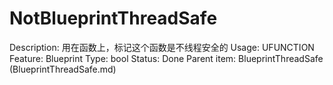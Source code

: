 # NotBlueprintThreadSafe

Description: 用在函数上，标记这个函数是不线程安全的
Usage: UFUNCTION
Feature: Blueprint
Type: bool
Status: Done
Parent item: BlueprintThreadSafe (BlueprintThreadSafe.md)